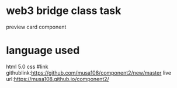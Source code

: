 # web3 bridge class task
preview card component
# language used
html 5.0
css
#link
githublink:https://github.com/musa108/component2/new/master
live url:https://musa108.github.io/component2/

